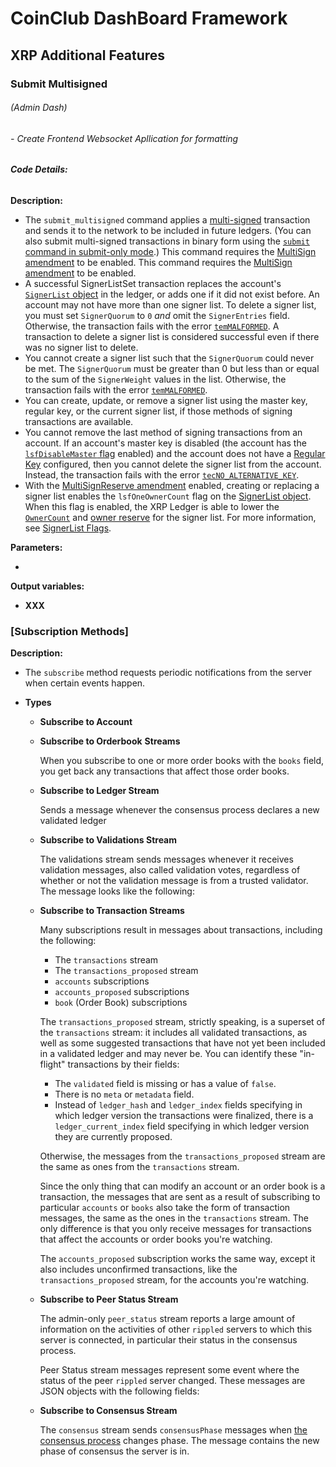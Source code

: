

# **CoinClub DashBoard** Framework

## XRP Additional Features

### **Submit Multisigned** 

######  (Admin Dash)

###### - Create Frontend Websocket Apllication for formatting

###### **Code Details:**

**Description:**

-  The `submit_multisigned` command applies a [multi-signed](https://xrpl.org/multi-signing.html) transaction and sends it to the network to be included in future ledgers. (You can also submit multi-signed transactions in binary form using the [`submit` command in submit-only mode](https://xrpl.org/submit.html#submit-only-mode).) This command requires the [MultiSign amendment](https://xrpl.org/known-amendments.html#multisign) to be enabled. This command requires the [MultiSign amendment](https://xrpl.org/known-amendments.html#multisign) to be enabled.
- A successful SignerListSet transaction replaces the account's [`SignerList` object](https://xrpl.org/signerlist.html) in the ledger, or adds one if it did not exist before. An account may not have more than one signer list. To delete a signer list, you must set `SignerQuorum` to `0` *and* omit the `SignerEntries` field. Otherwise, the transaction fails with the error [`temMALFORMED`](https://xrpl.org/tem-codes.html). A transaction to delete a signer list is considered successful even if there was no signer list to delete.
- You cannot create a signer list such that the `SignerQuorum` could never be met. The `SignerQuorum` must be greater than 0 but less than or equal to the sum of the `SignerWeight` values in the list. Otherwise, the transaction fails with the error [`temMALFORMED`](https://xrpl.org/tem-codes.html).
- You can create, update, or remove a signer list using the master key, regular key, or the current signer list, if those methods of signing transactions are available.
- You cannot remove the last method of signing transactions from an account. If an account's master key is disabled (the account has the [`lsfDisableMaster` flag](https://xrpl.org/accountroot.html#accountroot-flags) enabled) and the account does not have a [Regular Key](https://xrpl.org/cryptographic-keys.html) configured, then you cannot delete the signer list from the account. Instead, the transaction fails with the error [`tecNO_ALTERNATIVE_KEY`](https://xrpl.org/tec-codes.html).
- With the [MultiSignReserve amendment](https://xrpl.org/known-amendments.html#multisignreserve) enabled, creating or replacing a signer list enables the `lsfOneOwnerCount` flag on the [SignerList object](https://xrpl.org/signerlist.html). When this flag is enabled, the XRP Ledger is able to lower the [`OwnerCount`](https://xrpl.org/accountroot.html#accountroot-fields) and [owner reserve](https://xrpl.org/reserves.html#owner-reserves) for the signer list. For more information, see [SignerList Flags](https://xrpl.org/signerlist.html#signerlist-flags).

**Parameters:** 

- 

**Output variables:**

- **XXX**



### **[Subscription Methods]**

**Description:**

- The `subscribe` method requests periodic notifications from the server when certain events happen.

- **Types**

    - **Subscribe to Account**

    - **Subscribe to Orderbook** **Streams**

        When you subscribe to one or more order books with the `books` field, you get back any transactions that affect those order books.

    - **Subscribe to Ledger Stream**

        Sends a message whenever the consensus process declares a new validated ledger

    - **Subscribe to Validations Stream**

        The validations stream sends messages whenever it receives validation messages, also called validation votes, regardless of whether or not the validation message is from a trusted validator. The message looks like the following:

    - **Subscribe to Transaction Streams**

        Many subscriptions result in messages about transactions, including the following:

        - The `transactions` stream
        - The `transactions_proposed` stream
        - `accounts` subscriptions
        - `accounts_proposed` subscriptions
        - `book` (Order Book) subscriptions

        The `transactions_proposed` stream, strictly speaking, is a superset of the `transactions` stream: it includes all validated transactions, as well as some suggested transactions that have not yet been included in a validated ledger and may never be. You can identify these "in-flight" transactions by their fields:

        - The `validated` field is missing or has a value of `false`.
        - There is no `meta` or `metadata` field.
        - Instead of `ledger_hash` and `ledger_index` fields specifying in which ledger version the transactions were finalized, there is a `ledger_current_index` field specifying in which ledger version they are currently proposed.

        Otherwise, the messages from the `transactions_proposed` stream are the same as ones from the `transactions` stream.

        Since the only thing that can modify an account or an order book is a transaction, the messages that are sent as a result of subscribing to particular `accounts` or `books` also take the form of transaction messages, the same as the ones in the `transactions` stream. The only difference is that you only receive messages for transactions that affect the accounts or order books you're watching.

        The `accounts_proposed` subscription works the same way, except it also includes unconfirmed transactions, like the `transactions_proposed` stream, for the accounts you're watching.

    - **Subscribe to Peer Status Stream**

        The admin-only `peer_status` stream reports a large amount of information on the activities of other `rippled` servers to which this server is connected, in particular their status in the consensus process.

        Peer Status stream messages represent some event where the status of the peer `rippled` server changed. These messages are JSON objects with the following fields:

    - **Subscribe to Consensus Stream**

        The `consensus` stream sends `consensusPhase` messages when [the consensus process](https://xrpl.org/consensus.html) changes phase. The message contains the new phase of consensus the server is in.